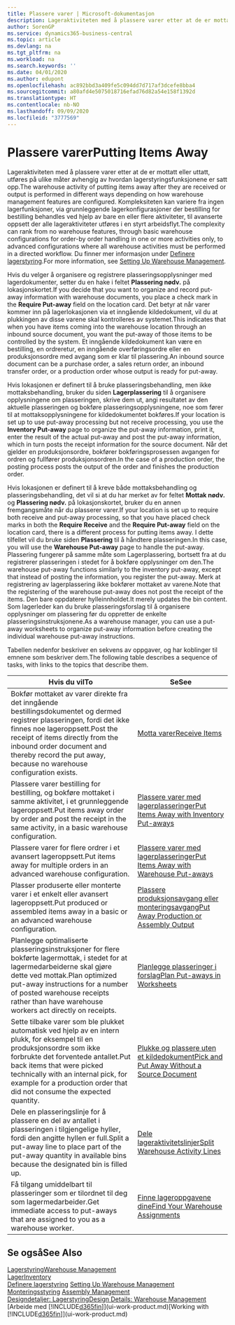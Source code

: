 ```yaml
---
title: Plassere varer | Microsoft-dokumentasjon
description: Lageraktiviteten med å plassere varer etter at de er mottatt eller uttatt, utføres på ulike måter avhengig av hvordan lagerstyringsfunksjonene er satt opp.
author: SorenGP
ms.service: dynamics365-business-central
ms.topic: article
ms.devlang: na
ms.tgt_pltfrm: na
ms.workload: na
ms.search.keywords: ''
ms.date: 04/01/2020
ms.author: edupont
ms.openlocfilehash: ac892bbd3a409fe5c094dd7d717af3dcefe8bba4
ms.sourcegitcommit: a80afd4e5075018716efad76d82a54e158f1392d
ms.translationtype: HT
ms.contentlocale: nb-NO
ms.lasthandoff: 09/09/2020
ms.locfileid: "3777569"
---
```

# <a name="putting-items-away"></a><span data-ttu-id="9fcca-103">Plassere varer</span><span class="sxs-lookup"><span data-stu-id="9fcca-103">Putting Items Away</span></span>
<span data-ttu-id="9fcca-104">Lageraktiviteten med å plassere varer etter at de er mottatt eller uttatt, utføres på ulike måter avhengig av hvordan lagerstyringsfunksjonene er satt opp.</span><span class="sxs-lookup"><span data-stu-id="9fcca-104">The warehouse activity of putting items away after they are received or output is performed in different ways depending on how warehouse management features are configured.</span></span> <span data-ttu-id="9fcca-105">Kompleksiteten kan variere fra ingen lagerfunksjoner, via grunnleggende lagerkonfigurasjoner der bestilling for bestilling behandles ved hjelp av bare en eller flere aktiviteter, til avanserte oppsett der alle lageraktiviteter utføres i en styrt arbeidsflyt.</span><span class="sxs-lookup"><span data-stu-id="9fcca-105">The complexity can rank from no warehouse features, through basic warehouse configurations for order-by order handling in one or more activities only, to advanced configurations where all warehouse activities must be performed in a directed workflow.</span></span> <span data-ttu-id="9fcca-106">Du finner mer informasjon under [Definere lagerstyring](warehouse-setup-warehouse.md).</span><span class="sxs-lookup"><span data-stu-id="9fcca-106">For more information, see [Setting Up Warehouse Management](warehouse-setup-warehouse.md).</span></span>

<span data-ttu-id="9fcca-107">Hvis du velger å organisere og registrere plasseringsopplysninger med lagerdokumenter, setter du en hake i feltet **Plassering nødv.** på lokasjonskortet.</span><span class="sxs-lookup"><span data-stu-id="9fcca-107">If you decide that you want to organize and record put-away information with warehouse documents, you place a check mark in the **Require Put-away** field on the location card.</span></span> <span data-ttu-id="9fcca-108">Det betyr at når varer kommer inn på lagerlokasjonen via et inngående kildedokument, vil du at plukkingen av disse varene skal kontrolleres av systemet.</span><span class="sxs-lookup"><span data-stu-id="9fcca-108">This indicates that when you have items coming into the warehouse location through an inbound source document, you want the put-away of those items to be controlled by the system.</span></span> <span data-ttu-id="9fcca-109">Et inngående kildedokument kan være en bestilling, en ordreretur, en inngående overføringsordre eller en produksjonsordre med avgang som er klar til plassering.</span><span class="sxs-lookup"><span data-stu-id="9fcca-109">An inbound source document can be a purchase order, a sales return order, an inbound transfer order, or a production order whose output is ready for put-away.</span></span>  

<span data-ttu-id="9fcca-110">Hvis lokasjonen er definert til å bruke plasseringsbehandling, men ikke mottaksbehandling, bruker du siden **Lagerplassering** til å organisere opplysningene om plasseringen, skrive dem ut, angi resultatet av den aktuelle plasseringen og bokføre plasseringsopplysningene, noe som fører til at mottaksopplysningene for kildedokumentet bokføres.</span><span class="sxs-lookup"><span data-stu-id="9fcca-110">If your location is set up to use put-away processing but not receive processing, you use the **Inventory Put-away** page to organize the put-away information, print it, enter the result of the actual put-away and post the put-away information, which in turn posts the receipt information for the source document.</span></span> <span data-ttu-id="9fcca-111">Når det gjelder en produksjonsordre, bokfører bokføringsprosessen avgangen for ordren og fullfører produksjonsordren.</span><span class="sxs-lookup"><span data-stu-id="9fcca-111">In the case of a production order, the posting process posts the output of the order and finishes the production order.</span></span>

<span data-ttu-id="9fcca-112">Hvis lokasjonen er definert til å kreve både mottaksbehandling og plasseringsbehandling, det vil si at du har merket av for feltet **Mottak nødv.** og **Plassering nødv.** på lokasjonskortet, bruker du en annen fremgangsmåte når du plasserer varer.</span><span class="sxs-lookup"><span data-stu-id="9fcca-112">If your location is set up to require both receive and put-away processing, so that you have placed check marks in both the **Require Receive** and the **Require Put-away** field on the location card, there is a different process for putting items away.</span></span> <span data-ttu-id="9fcca-113">I dette tilfellet vil du bruke siden **Plassering** til å håndtere plasseringen.</span><span class="sxs-lookup"><span data-stu-id="9fcca-113">In this case, you will use the **Warehouse Put-away** page to handle the put-away.</span></span> <span data-ttu-id="9fcca-114">Plassering fungerer på samme måte som Lagerplassering, bortsett fra at du registrerer plasseringen i stedet for å bokføre opplysninger om den.</span><span class="sxs-lookup"><span data-stu-id="9fcca-114">The warehouse put-away functions similarly to the inventory put-away, except that instead of posting the information, you register the put-away.</span></span> <span data-ttu-id="9fcca-115">Merk at registrering av lagerplassering ikke bokfører mottaket av varene.</span><span class="sxs-lookup"><span data-stu-id="9fcca-115">Note that the registering of the warehouse put-away does not post the receipt of the items.</span></span> <span data-ttu-id="9fcca-116">Den bare oppdaterer hylleinnholdet.</span><span class="sxs-lookup"><span data-stu-id="9fcca-116">It merely updates the bin content.</span></span> <span data-ttu-id="9fcca-117">Som lagerleder kan du bruke plasseringsforslag til å organisere opplysninger om plassering før du oppretter de enkelte plasseringsinstruksjonene.</span><span class="sxs-lookup"><span data-stu-id="9fcca-117">As a warehouse manager, you can use a put-away worksheets to organize put-away information before creating the individual warehouse put-away instructions.</span></span>

<span data-ttu-id="9fcca-118">Tabellen nedenfor beskriver en sekvens av oppgaver, og har koblinger til emnene som beskriver dem.</span><span class="sxs-lookup"><span data-stu-id="9fcca-118">The following table describes a sequence of tasks, with links to the topics that describe them.</span></span>   

|<span data-ttu-id="9fcca-119">**Hvis du vil**</span><span class="sxs-lookup"><span data-stu-id="9fcca-119">**To**</span></span>|<span data-ttu-id="9fcca-120">**Se**</span><span class="sxs-lookup"><span data-stu-id="9fcca-120">**See**</span></span>|  
|------------|-------------|  
|<span data-ttu-id="9fcca-121">Bokfør mottaket av varer direkte fra det inngående bestillingsdokumentet og dermed registrer plasseringen, fordi det ikke finnes noe lageroppsett.</span><span class="sxs-lookup"><span data-stu-id="9fcca-121">Post the receipt of items directly from the inbound order document and thereby record the put away, because no warehouse configuration exists.</span></span>|[<span data-ttu-id="9fcca-122">Motta varer</span><span class="sxs-lookup"><span data-stu-id="9fcca-122">Receive Items</span></span>](warehouse-how-receive-items.md)|  
|<span data-ttu-id="9fcca-123">Plassere varer bestilling for bestilling, og bokføre mottaket i samme aktivitet, i et grunnleggende lageroppsett.</span><span class="sxs-lookup"><span data-stu-id="9fcca-123">Put items away order by order and post the receipt in the same activity, in a basic warehouse configuration.</span></span>|[<span data-ttu-id="9fcca-124">Plassere varer med lagerplasseringer</span><span class="sxs-lookup"><span data-stu-id="9fcca-124">Put Items Away with Inventory Put-aways</span></span>](warehouse-how-to-put-items-away-with-inventory-put-aways.md)|  
|<span data-ttu-id="9fcca-125">Plassere varer for flere ordrer i et avansert lageroppsett.</span><span class="sxs-lookup"><span data-stu-id="9fcca-125">Put items away for multiple orders in an advanced warehouse configuration.</span></span>|[<span data-ttu-id="9fcca-126">Plassere varer med lagerplasseringer</span><span class="sxs-lookup"><span data-stu-id="9fcca-126">Put Items Away with Warehouse Put-aways</span></span>](warehouse-how-to-put-items-away-with-warehouse-put-aways.md)|  
|<span data-ttu-id="9fcca-127">Plasser produserte eller monterte varer i et enkelt eller avansert lageroppsett.</span><span class="sxs-lookup"><span data-stu-id="9fcca-127">Put produced or assembled items away in a basic or an advanced warehouse configuration.</span></span>|[<span data-ttu-id="9fcca-128">Plassere produksjonsavgang eller monteringsavgang</span><span class="sxs-lookup"><span data-stu-id="9fcca-128">Put Away Production or Assembly Output</span></span>](warehouse-how-to-put-away-production-output.md)|
|<span data-ttu-id="9fcca-129">Planlegge optimaliserte plasseringsinstruksjoner for flere bokførte lagermottak, i stedet for at lagermedarbeiderne skal gjøre dette ved mottak.</span><span class="sxs-lookup"><span data-stu-id="9fcca-129">Plan optimized put-away instructions for a number of posted warehouse receipts rather than have warehouse workers act directly on receipts.</span></span>|[<span data-ttu-id="9fcca-130">Planlegge plasseringer i forslag</span><span class="sxs-lookup"><span data-stu-id="9fcca-130">Plan Put-aways in Worksheets</span></span>](warehouse-how-to-plan-put-aways-in-worksheets.md)|  
|<span data-ttu-id="9fcca-131">Sette tilbake varer som ble plukket automatisk ved hjelp av en intern plukk, for eksempel til en produksjonsordre som ikke forbrukte det forventede antallet.</span><span class="sxs-lookup"><span data-stu-id="9fcca-131">Put back items that were picked technically with an internal pick, for example for a production order that did not consume the expected quantity.</span></span>|[<span data-ttu-id="9fcca-132">Plukke og plassere uten et kildedokument</span><span class="sxs-lookup"><span data-stu-id="9fcca-132">Pick and Put Away Without a Source Document</span></span>](warehouse-how-to-create-put-aways-from-internal-put-aways.md)|
|<span data-ttu-id="9fcca-133">Dele en plasseringslinje for å plassere en del av antallet i plasseringen i tilgjengelige hyller, fordi den angitte hyllen er full.</span><span class="sxs-lookup"><span data-stu-id="9fcca-133">Split a put-away line to place part of the put-away quantity in available bins because the designated bin is filled up.</span></span>|[<span data-ttu-id="9fcca-134">Dele lageraktivitetslinjer</span><span class="sxs-lookup"><span data-stu-id="9fcca-134">Split Warehouse Activity Lines</span></span>](warehouse-how-to-split-warehouse-activity-lines.md)|
|<span data-ttu-id="9fcca-135">Få tilgang umiddelbart til plasseringer som er tilordnet til deg som lagermedarbeider.</span><span class="sxs-lookup"><span data-stu-id="9fcca-135">Get immediate access to put-aways that are assigned to you as a warehouse worker.</span></span>|[<span data-ttu-id="9fcca-136">Finne lageroppgavene dine</span><span class="sxs-lookup"><span data-stu-id="9fcca-136">Find Your Warehouse Assignments</span></span>](warehouse-how-to-find-your-warehouse-assignments.md)|    

## <a name="see-also"></a><span data-ttu-id="9fcca-137">Se også</span><span class="sxs-lookup"><span data-stu-id="9fcca-137">See Also</span></span>  
[<span data-ttu-id="9fcca-138">Lagerstyring</span><span class="sxs-lookup"><span data-stu-id="9fcca-138">Warehouse Management</span></span>](warehouse-manage-warehouse.md)  
[<span data-ttu-id="9fcca-139">Lager</span><span class="sxs-lookup"><span data-stu-id="9fcca-139">Inventory</span></span>](inventory-manage-inventory.md)  
<span data-ttu-id="9fcca-140">[Definere lagerstyring](warehouse-setup-warehouse.md)   </span><span class="sxs-lookup"><span data-stu-id="9fcca-140">[Setting Up Warehouse Management](warehouse-setup-warehouse.md)   </span></span>  
<span data-ttu-id="9fcca-141">[Monteringsstyring](assembly-assemble-items.md)  </span><span class="sxs-lookup"><span data-stu-id="9fcca-141">[Assembly Management](assembly-assemble-items.md)  </span></span>  
[<span data-ttu-id="9fcca-142">Designdetaljer: Lagerstyring</span><span class="sxs-lookup"><span data-stu-id="9fcca-142">Design Details: Warehouse Management</span></span>](design-details-warehouse-management.md)  
<span data-ttu-id="9fcca-143">[Arbeide med [!INCLUDE[d365fin](includes/d365fin_md.md)]](ui-work-product.md)</span><span class="sxs-lookup"><span data-stu-id="9fcca-143">[Working with [!INCLUDE[d365fin](includes/d365fin_md.md)]](ui-work-product.md)</span></span>  
